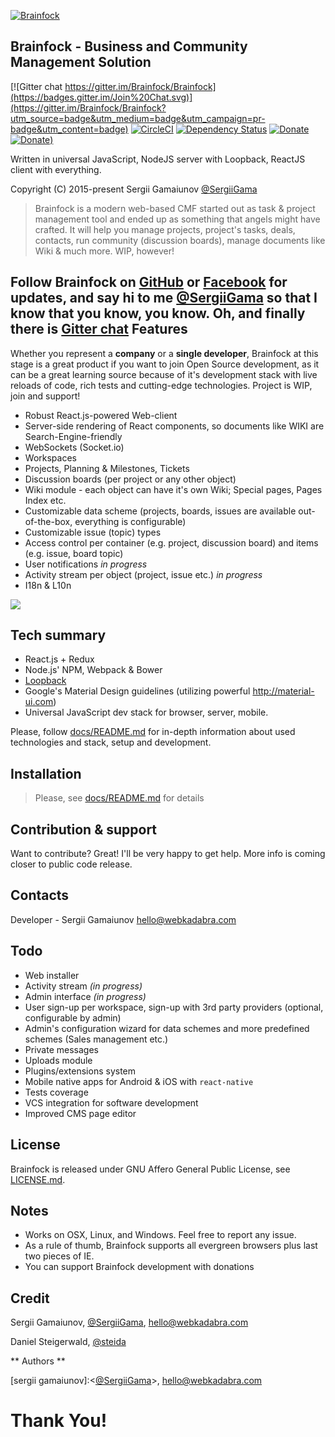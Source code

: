 [![Brainfock](https://brainfock.files.wordpress.com/2014/11/logo_greenhex_trans.png?w=250)](http://brainfock.org)

## Brainfock - Business and Community Management Solution

[![Gitter chat https://gitter.im/Brainfock/Brainfock](https://badges.gitter.im/Join%20Chat.svg)](https://gitter.im/Brainfock/Brainfock?utm_source=badge&utm_medium=badge&utm_campaign=pr-badge&utm_content=badge)
[![CircleCI](https://img.shields.io/circleci/project/Brainfock/Brainfock.svg?maxAge=2592000)](https://circleci.com/gh/Brainfock/Brainfock)
[![Dependency Status](https://david-dm.org/brainfock/brainfock.svg)](https://david-dm.org/brainfock/brainfock)
[![Donate](https://img.shields.io/badge/gratipay-donate-green.svg)](https://gratipay.com/brainfock/)
[![Donate](https://img.shields.io/badge/Donate-PayPal-green.svg))](https://www.paypal.com/cgi-bin/webscr?cmd=_s-xclick&hosted_button_id=ZH94NV7E9JU74)

Written in universal JavaScript, NodeJS server with Loopback, ReactJS client with everything.

Copyright (C) 2015-present Sergii Gamaiunov [@SergiiGama](https://twitter.com/SergiiGama)

> Brainfock is a modern web-based CMF started out as task & project management tool and ended up as something that angels might have crafted. It  will help you manage projects, project's tasks, deals, contacts, run community (discussion boards), manage documents like Wiki & much more. WIP, however!

Follow Brainfock on [GitHub](https://github.com/Brainfock/Brainfock) or [Facebook](https://www.facebook.com/Brainfock) for updates, and say hi to me [@SergiiGama](https://twitter.com/SergiiGama) so that I know that you know, you know. Oh, and finally there is [Gitter chat](https://gitter.im/Brainfock/Brainfock?utm_source=badge&utm_medium=badge&utm_campaign=pr-badge&utm_content=badge)
Features
--------------------------
Whether you represent a **company** or a **single developer**, Brainfock at this stage is a great product if you want to join Open Source development, as it can be a great learning source because of it's development stack with live reloads of code, rich tests and cutting-edge technologies. Project is WIP, join and support!

- Robust React.js-powered Web-client
- Server-side rendering of React components, so documents like WIKI are Search-Engine-friendly
- WebSockets (Socket.io)
- Workspaces
- Projects, Planning & Milestones, Tickets
- Discussion boards (per project or any other object)
- Wiki module - each object can have it's own Wiki; Special pages, Pages Index etc.
- Customizable data scheme (projects, boards, issues are available out-of-the-box, everything is configurable)
- Customizable issue (topic) types
- Access control per container (e.g. project, discussion board) and items (e.g. issue, board topic) 
- User notifications *in progress*
- Activity stream per object (project, issue etc.) *in progress*
- I18n & L10n

![](http://i57.tinypic.com/5cjfkh.png)

Tech summary
--------------------------
- React.js + Redux
- Node.js' NPM, Webpack & Bower
- [Loopback](http://loopback.io/)
- Google's Material Design guidelines (utilizing powerful <http://material-ui.com>)
- Universal JavaScript dev stack for browser, server, mobile.

Please, follow [docs/README.md](/docs/README.md) for in-depth information about used technologies and stack, setup and development.

Installation
--------------------------

> Please, see [docs/README.md](/docs/README.md)  for details

Contribution & support
--------------------------
Want to contribute? Great! I'll be very happy to get help. More info is coming closer to public code release.


Contacts
--------------------------
Developer - Sergii Gamaiunov <hello@webkadabra.com>


Todo
--------------------------
- Web installer
- Activity stream *(in progress)*
- Admin interface *(in progress)*
- User sign-up per workspace, sign-up with 3rd party providers (optional, configurable by admin)
- Admin's configuration wizard for data schemes and more predefined schemes (Sales management etc.)
- Private messages
- Uploads module
- Plugins/extensions system
- Mobile native apps for Android & iOS with `react-native`
- Tests coverage
- VCS integration for software development
- Improved CMS page editor


License
--------------------------
Brainfock is released under GNU Affero General Public License, see [LICENSE.md](/LICENSE.md). 

## Notes

- Works on OSX, Linux, and Windows. Feel free to report any issue.
- As a rule of thumb, Brainfock supports all evergreen browsers plus last two pieces of IE.
- You can support Brainfock development with donations

## Credit

Sergii Gamaiunov, [@SergiiGama](https://twitter.com/SergiiGama), <hello@webkadabra.com>

Daniel Steigerwald, [@steida](https://twitter.com/steida)

** Authors **

[sergii gamaiunov]:<[@SergiiGama](https://twitter.com/SergiiGama)>, <hello@webkadabra.com>

# Thank You!